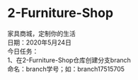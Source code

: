 # 2-Furniture-Shop
家具商城，定制你的生活<br/>
日期：2020年5月24日<br/>
今日任务：<br/>
1、在2-Furniture-Shop仓库创建分支branch<br/>
命名：branch学号；如：branch17515705<br/>